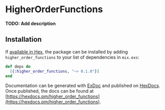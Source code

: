 # HigherOrderFunctions

**TODO: Add description**

## Installation

If [available in Hex](https://hex.pm/docs/publish), the package can be installed
by adding `higher_order_functions` to your list of dependencies in `mix.exs`:

```elixir
def deps do
  [{:higher_order_functions, "~> 0.1.0"}]
end
```

Documentation can be generated with [ExDoc](https://github.com/elixir-lang/ex_doc)
and published on [HexDocs](https://hexdocs.pm). Once published, the docs can
be found at [https://hexdocs.pm/higher_order_functions](https://hexdocs.pm/higher_order_functions).

